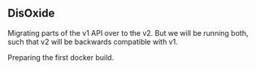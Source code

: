 ## DisOxide

Migrating parts of the v1 API over to the v2.
But we will be running both, such that v2 will be backwards compatible with v1.

Preparing the first docker build.